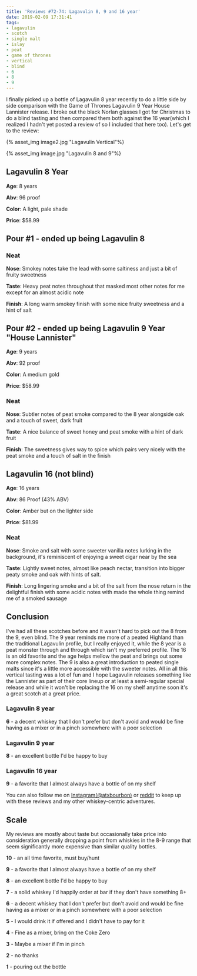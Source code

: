 ```yaml
---
title: 'Reviews #72-74: Lagavulin 8, 9 and 16 year'
date: 2019-02-09 17:31:41
tags:
- lagavulin
- scotch
- single malt
- islay
- peat
- game of thrones
- vertical
- blind
- 6
- 8
- 9
---
```


I finally picked up a bottle of Lagavulin 8 year recently to do a little side by side comparison with the Game of Thrones Lagavulin 9 Year House Lannister release. I broke out the black Norlan glasses I got for Christmas to do a blind tasting and then compared them both against the 16 year(which I realized I hadn't yet posted a review of so I included that here too). Let's get to the review:

{% asset_img image2.jpg "Lagavulin Vertical"%}

{% asset_img image.jpg "Lagavulin 8 and 9"%}

## Lagavulin 8 Year
**Age**: 8 years

**Abv**: 96 proof

**Color**: A light, pale shade 

**Price**: $58.99

## Pour #1 - ended up being Lagavulin 8

### Neat
**Nose**: Smokey notes take the lead with some saltiness and just a bit of fruity sweetness

**Taste**: Heavy peat notes throughout that masked most other notes for me except for an almost acidic note

**Finish**: A long warm smokey finish with some nice fruity sweetness and a hint of salt

## Pour #2 - ended up being Lagavulin 9 Year "House Lannister"
**Age**: 9 years

**Abv**: 92 proof

**Color**: A medium gold 

**Price**: $58.99

### Neat
**Nose**: Subtler notes of peat smoke compared to the 8 year alongside oak and a touch of sweet, dark fruit

**Taste**: A nice balance of sweet honey and peat smoke with a hint of dark fruit

**Finish**: The sweetness gives way to spice which pairs very nicely with the peat smoke and a touch of salt in the finish

## Lagavulin 16 (not blind)

**Age**: 16 years

**Abv**: 86 Proof (43% ABV)

**Color**: Amber but on the lighter side

**Price**: $81.99

### Neat
**Nose**: Smoke and salt with some sweeter vanilla notes lurking in the background, it's reminiscent of enjoying a sweet cigar near by the sea

**Taste**: Lightly sweet notes, almost like peach nectar,  transition into bigger peaty smoke and oak with hints of salt.

**Finish**: Long lingering smoke and a bit of the salt from the nose return in the delightful finish with some acidic notes with made the whole thing remind me of a smoked sausage


## Conclusion
I've had all these scotches before and it wasn't hard to pick out the 8 from the 9, even blind. The 9 year reminds me more of a peated Highland than the traditional Lagavulin profile, but I really enjoyed it, while the 8 year is a peat monster through and through which isn't my preferred profile. The 16 is an old favorite and the age helps mellow the peat and brings out some more complex notes. The 9 is also a great introduction to peated single malts since it's a little more accessible with the sweeter notes. All in all this vertical tasting was a lot of fun and I hope Lagavulin releases something like the Lannister as part of their core lineup or at least a semi-regular special release and while it won't be replacing the 16 on my shelf anytime soon it's a great scotch at a great price. 

### Lagavulin 8 year

**6** - a decent whiskey that I don't prefer but don't avoid and would be fine having as a mixer or in a pinch somewhere with a poor selection

### Lagavulin 9 year

**8** - an excellent bottle I'd be happy to buy

### Lagavulin 16 year

**9** - a favorite that I almost always have a bottle of on my shelf

You can also follow me on [Instagram(@atxbourbon)](https://www.instagram.com/atxbourbon/) or [reddit](https://www.reddit.com/r/scottmotorraddrinks/) to keep up with these reviews and my other whiskey-centric adventures.

## Scale
My reviews are mostly about taste but occasionally take price into consideration generally dropping a point from whiskies in the 8-9 range that seem significantly more expensive than similar quality bottles.

**10** - an all time favorite, must buy/hunt

**9** - a favorite that I almost always have a bottle of on my shelf

**8** - an excellent bottle I'd be happy to buy

**7** - a solid whiskey I'd happily order at bar if they don't have something 8+

**6** - a decent whiskey that I don't prefer but don't avoid and would be fine having as a mixer or in a pinch somewhere with a poor selection

**5** - I would drink it if offered and I didn't have to pay for it

**4** - Fine as a mixer, bring on the Coke Zero

**3** - Maybe a mixer if I'm in  pinch

**2** - no thanks

**1** - pouring out the bottle  